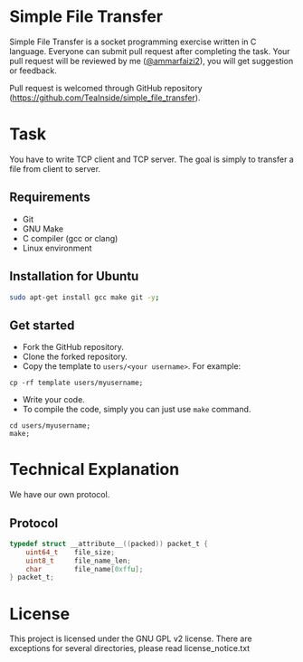 
# Simple File Transfer

Simple File Transfer is a socket programming exercise written in C language.
Everyone can submit pull request after completing the task. Your pull request
will be reviewed by me ([@ammarfaizi2](https://github.com/ammarfaizi2)), you will get suggestion or feedback.

Pull request is welcomed through GitHub repository (https://github.com/TeaInside/simple_file_transfer).


# Task
You have to write TCP client and TCP server. The goal is simply to transfer a
file from client to server.


## Requirements
- Git
- GNU Make
- C compiler (gcc or clang)
- Linux environment


## Installation for Ubuntu
```sh
sudo apt-get install gcc make git -y;
```


## Get started
- Fork the GitHub repository.
- Clone the forked repository.
- Copy the template to `users/<your username>`. For example:
```
cp -rf template users/myusername;
```
- Write your code.
- To compile the code, simply you can just use `make` command.
```
cd users/myusername;
make;
```


# Technical Explanation
We have our own protocol.

## Protocol
```c
typedef struct __attribute__((packed)) packet_t {
	uint64_t	file_size;
	uint8_t		file_name_len;
	char		file_name[0xffu];
} packet_t;
```


# License
This project is licensed under the GNU GPL v2 license. There are exceptions for
several directories, please read license_notice.txt
